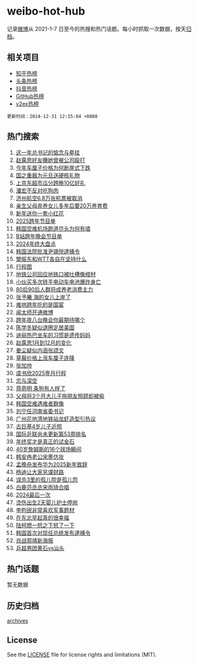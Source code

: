 # weibo-hot-hub

记录[微博](https://www.weibo.com)从 2021-1-7 日至今的热搜和热门话题。每小时抓取一次数据，按天[归档](archives)。

## 相关项目

- [知乎热榜](https://github.com/lonnyzhang423/zhihu-hot-hub)
- [头条热榜](https://github.com/lonnyzhang423/toutiao-hot-hub)
- [抖音热榜](https://github.com/lonnyzhang423/douyin-hot-hub)
- [GitHub热榜](https://github.com/lonnyzhang423/github-hot-hub)
- [v2ex热榜](https://github.com/lonnyzhang423/v2ex-hot-hub)


`更新时间：2024-12-31 12:15:04 +0800`

## 热门搜索

1. [这一年总书记的惦念与牵挂](https://m.weibo.cn/search?containerid=100103type%3D1%26t%3D10%26q%3D%23%E8%BF%99%E4%B8%80%E5%B9%B4%E6%80%BB%E4%B9%A6%E8%AE%B0%E7%9A%84%E6%83%A6%E5%BF%B5%E4%B8%8E%E7%89%B5%E6%8C%82%23&stream_entry_id=51&isnewpage=1&extparam=seat%3D1%26filter_type%3Drealtimehot%26stream_entry_id%3D51%26dgr%3D0%26q%3D%2523%25E8%25BF%2599%25E4%25B8%2580%25E5%25B9%25B4%25E6%2580%25BB%25E4%25B9%25A6%25E8%25AE%25B0%25E7%259A%2584%25E6%2583%25A6%25E5%25BF%25B5%25E4%25B8%258E%25E7%2589%25B5%25E6%258C%2582%2523%26pos%3D0%26cate%3D10103%26c_type%3D51%26display_time%3D1735618503%26pre_seqid%3D17356185036989230302685)
1. [赵露思好友曝她曾被公司殴打](https://m.weibo.cn/search?containerid=100103type%3D1%26t%3D10%26q%3D%E8%B5%B5%E9%9C%B2%E6%80%9D%E5%A5%BD%E5%8F%8B%E6%9B%9D%E5%A5%B9%E6%9B%BE%E8%A2%AB%E5%85%AC%E5%8F%B8%E6%AE%B4%E6%89%93&stream_entry_id=31&isnewpage=1&extparam=seat%3D1%26filter_type%3Drealtimehot%26flag%3D1%26c_type%3D31%26pos%3D0%26cate%3D5001%26stream_entry_id%3D31%26band_rank%3D1%26q%3D%25E8%25B5%25B5%25E9%259C%25B2%25E6%2580%259D%25E5%25A5%25BD%25E5%258F%258B%25E6%259B%259D%25E5%25A5%25B9%25E6%259B%25BE%25E8%25A2%25AB%25E5%2585%25AC%25E5%258F%25B8%25E6%25AE%25B4%25E6%2589%2593%26lcate%3D5001%26dgr%3D0%26realpos%3D1%26display_time%3D1735618503%26pre_seqid%3D17356185036989230302685)
1. [今年车厘子价格为何断崖式下跌](https://m.weibo.cn/search?containerid=100103type%3D1%26t%3D10%26q%3D%23%E4%BB%8A%E5%B9%B4%E8%BD%A6%E5%8E%98%E5%AD%90%E4%BB%B7%E6%A0%BC%E4%B8%BA%E4%BD%95%E6%96%AD%E5%B4%96%E5%BC%8F%E4%B8%8B%E8%B7%8C%23&stream_entry_id=31&isnewpage=1&extparam=seat%3D1%26filter_type%3Drealtimehot%26flag%3D1%26c_type%3D31%26pos%3D1%26cate%3D5001%26stream_entry_id%3D31%26band_rank%3D2%26q%3D%2523%25E4%25BB%258A%25E5%25B9%25B4%25E8%25BD%25A6%25E5%258E%2598%25E5%25AD%2590%25E4%25BB%25B7%25E6%25A0%25BC%25E4%25B8%25BA%25E4%25BD%2595%25E6%2596%25AD%25E5%25B4%2596%25E5%25BC%258F%25E4%25B8%258B%25E8%25B7%258C%2523%26lcate%3D5001%26dgr%3D0%26realpos%3D2%26display_time%3D1735618503%26pre_seqid%3D17356185036989230302685)
1. [国之重器为元旦送硬核礼物](https://m.weibo.cn/search?containerid=100103type%3D1%26t%3D10%26q%3D%23%E5%9B%BD%E4%B9%8B%E9%87%8D%E5%99%A8%E4%B8%BA%E5%85%83%E6%97%A6%E9%80%81%E7%A1%AC%E6%A0%B8%E7%A4%BC%E7%89%A9%23&stream_entry_id=31&isnewpage=1&extparam=seat%3D1%26filter_type%3Drealtimehot%26flag%3D0%26c_type%3D31%26pos%3D2%26cate%3D5001%26stream_entry_id%3D31%26band_rank%3D3%26q%3D%2523%25E5%259B%25BD%25E4%25B9%258B%25E9%2587%258D%25E5%2599%25A8%25E4%25B8%25BA%25E5%2585%2583%25E6%2597%25A6%25E9%2580%2581%25E7%25A1%25AC%25E6%25A0%25B8%25E7%25A4%25BC%25E7%2589%25A9%2523%26lcate%3D5001%26dgr%3D0%26realpos%3D3%26display_time%3D1735618503%26pre_seqid%3D17356185036989230302685)
1. [上京东超市瓜分跨晚10亿好礼](https://m.weibo.cn/search?containerid=100103type%3D1%26t%3D10%26q%3D%23%E4%B8%8A%E4%BA%AC%E4%B8%9C%E8%B6%85%E5%B8%82%E7%93%9C%E5%88%86%E8%B7%A8%E6%99%9A10%E4%BA%BF%E5%A5%BD%E7%A4%BC%23&stream_entry_id=31&isnewpage=1&extparam=seat%3D1%26filter_type%3Drealtimehot%26q%3D%2523%25E4%25B8%258A%25E4%25BA%25AC%25E4%25B8%259C%25E8%25B6%2585%25E5%25B8%2582%25E7%2593%259C%25E5%2588%2586%25E8%25B7%25A8%25E6%2599%259A10%25E4%25BA%25BF%25E5%25A5%25BD%25E7%25A4%25BC%2523%26c_type%3D31%26adid%3D271125%26cate%3D5001%26topic_ad%3D1%26stream_entry_id%3D31%26band_rank%3D4%26pos%3D3%26lcate%3D5001%26dgr%3D0%26is_ad_pos%3D1%26display_time%3D1735618503%26pre_seqid%3D17356185036989230302685)
1. [潘宏不反对吃狗肉](https://m.weibo.cn/search?containerid=100103type%3D1%26t%3D10%26q%3D%23%E6%BD%98%E5%AE%8F%E4%B8%8D%E5%8F%8D%E5%AF%B9%E5%90%83%E7%8B%97%E8%82%89%23&stream_entry_id=31&isnewpage=1&extparam=seat%3D1%26filter_type%3Drealtimehot%26flag%3D1%26c_type%3D31%26pos%3D4%26cate%3D5001%26stream_entry_id%3D31%26band_rank%3D4%26q%3D%2523%25E6%25BD%2598%25E5%25AE%258F%25E4%25B8%258D%25E5%258F%258D%25E5%25AF%25B9%25E5%2590%2583%25E7%258B%2597%25E8%2582%2589%2523%26lcate%3D5001%26dgr%3D0%26realpos%3D4%26display_time%3D1735618503%26pre_seqid%3D17356185036989230302685)
1. [济州航空6.8万张机票被取消](https://m.weibo.cn/search?containerid=100103type%3D1%26t%3D10%26q%3D%23%E6%B5%8E%E5%B7%9E%E8%88%AA%E7%A9%BA6.8%E4%B8%87%E5%BC%A0%E6%9C%BA%E7%A5%A8%E8%A2%AB%E5%8F%96%E6%B6%88%23&stream_entry_id=31&isnewpage=1&extparam=seat%3D1%26filter_type%3Drealtimehot%26flag%3D1%26c_type%3D31%26pos%3D5%26cate%3D5001%26stream_entry_id%3D31%26band_rank%3D5%26q%3D%2523%25E6%25B5%258E%25E5%25B7%259E%25E8%2588%25AA%25E7%25A9%25BA6.8%25E4%25B8%2587%25E5%25BC%25A0%25E6%259C%25BA%25E7%25A5%25A8%25E8%25A2%25AB%25E5%258F%2596%25E6%25B6%2588%2523%26lcate%3D5001%26dgr%3D0%26realpos%3D5%26display_time%3D1735618503%26pre_seqid%3D17356185036989230302685)
1. [亲生父母弃养女儿多年后要20万养育费](https://m.weibo.cn/search?containerid=100103type%3D1%26t%3D10%26q%3D%23%E4%BA%B2%E7%94%9F%E7%88%B6%E6%AF%8D%E5%BC%83%E5%85%BB%E5%A5%B3%E5%84%BF%E5%A4%9A%E5%B9%B4%E5%90%8E%E8%A6%8120%E4%B8%87%E5%85%BB%E8%82%B2%E8%B4%B9%23&stream_entry_id=31&isnewpage=1&extparam=seat%3D1%26filter_type%3Drealtimehot%26flag%3D0%26c_type%3D31%26pos%3D6%26cate%3D5001%26stream_entry_id%3D31%26band_rank%3D6%26q%3D%2523%25E4%25BA%25B2%25E7%2594%259F%25E7%2588%25B6%25E6%25AF%258D%25E5%25BC%2583%25E5%2585%25BB%25E5%25A5%25B3%25E5%2584%25BF%25E5%25A4%259A%25E5%25B9%25B4%25E5%2590%258E%25E8%25A6%258120%25E4%25B8%2587%25E5%2585%25BB%25E8%2582%25B2%25E8%25B4%25B9%2523%26lcate%3D5001%26dgr%3D0%26realpos%3D6%26display_time%3D1735618503%26pre_seqid%3D17356185036989230302685)
1. [新年送你一套小红花](https://m.weibo.cn/search?containerid=100103type%3D1%26t%3D10%26q%3D%23%E6%96%B0%E5%B9%B4%E9%80%81%E4%BD%A0%E4%B8%80%E5%A5%97%E5%B0%8F%E7%BA%A2%E8%8A%B1%23&stream_entry_id=31&isnewpage=1&extparam=seat%3D1%26filter_type%3Drealtimehot%26q%3D%2523%25E6%2596%25B0%25E5%25B9%25B4%25E9%2580%2581%25E4%25BD%25A0%25E4%25B8%2580%25E5%25A5%2597%25E5%25B0%258F%25E7%25BA%25A2%25E8%258A%25B1%2523%26c_type%3D31%26adid%3D270956%26cate%3D5001%26topic_ad%3D1%26stream_entry_id%3D31%26band_rank%3D7%26pos%3D7%26lcate%3D5001%26dgr%3D0%26is_ad_pos%3D1%26display_time%3D1735618503%26pre_seqid%3D17356185036989230302685)
1. [2025跨年节目单](https://m.weibo.cn/search?containerid=100103type%3D1%26t%3D10%26q%3D%232025%E8%B7%A8%E5%B9%B4%E8%8A%82%E7%9B%AE%E5%8D%95%23&stream_entry_id=31&isnewpage=1&extparam=seat%3D1%26filter_type%3Drealtimehot%26flag%3D2%26c_type%3D31%26pos%3D8%26cate%3D5001%26stream_entry_id%3D31%26band_rank%3D7%26q%3D%25232025%25E8%25B7%25A8%25E5%25B9%25B4%25E8%258A%2582%25E7%259B%25AE%25E5%258D%2595%2523%26lcate%3D5001%26dgr%3D0%26realpos%3D7%26display_time%3D1735618503%26pre_seqid%3D17356185036989230302685)
1. [韩国空难机场跑道尽头为何有墙](https://m.weibo.cn/search?containerid=100103type%3D1%26t%3D10%26q%3D%23%E9%9F%A9%E5%9B%BD%E7%A9%BA%E9%9A%BE%E6%9C%BA%E5%9C%BA%E8%B7%91%E9%81%93%E5%B0%BD%E5%A4%B4%E4%B8%BA%E4%BD%95%E6%9C%89%E5%A2%99%23&stream_entry_id=31&isnewpage=1&extparam=seat%3D1%26filter_type%3Drealtimehot%26flag%3D0%26c_type%3D31%26pos%3D9%26cate%3D5001%26stream_entry_id%3D31%26band_rank%3D8%26q%3D%2523%25E9%259F%25A9%25E5%259B%25BD%25E7%25A9%25BA%25E9%259A%25BE%25E6%259C%25BA%25E5%259C%25BA%25E8%25B7%2591%25E9%2581%2593%25E5%25B0%25BD%25E5%25A4%25B4%25E4%25B8%25BA%25E4%25BD%2595%25E6%259C%2589%25E5%25A2%2599%2523%26lcate%3D5001%26dgr%3D0%26realpos%3D8%26display_time%3D1735618503%26pre_seqid%3D17356185036989230302685)
1. [B站跨年晚会节目单](https://m.weibo.cn/search?containerid=100103type%3D1%26t%3D10%26q%3DB%E7%AB%99%E8%B7%A8%E5%B9%B4%E6%99%9A%E4%BC%9A%E8%8A%82%E7%9B%AE%E5%8D%95&stream_entry_id=31&isnewpage=1&extparam=seat%3D1%26filter_type%3Drealtimehot%26flag%3D1%26c_type%3D31%26pos%3D10%26cate%3D5001%26stream_entry_id%3D31%26band_rank%3D9%26q%3DB%25E7%25AB%2599%25E8%25B7%25A8%25E5%25B9%25B4%25E6%2599%259A%25E4%25BC%259A%25E8%258A%2582%25E7%259B%25AE%25E5%258D%2595%26lcate%3D5001%26dgr%3D0%26realpos%3D9%26display_time%3D1735618503%26pre_seqid%3D17356185036989230302685)
1. [2024年终大盘点](https://m.weibo.cn/search?containerid=100103type%3D1%26t%3D10%26q%3D%232024%E5%B9%B4%E7%BB%88%E5%A4%A7%E7%9B%98%E7%82%B9%23&stream_entry_id=31&isnewpage=1&extparam=seat%3D1%26filter_type%3Drealtimehot%26flag%3D1%26c_type%3D31%26pos%3D11%26cate%3D5001%26stream_entry_id%3D31%26band_rank%3D10%26q%3D%25232024%25E5%25B9%25B4%25E7%25BB%2588%25E5%25A4%25A7%25E7%259B%2598%25E7%2582%25B9%2523%26lcate%3D5001%26dgr%3D0%26realpos%3D10%26display_time%3D1735618503%26pre_seqid%3D17356185036989230302685)
1. [韩国法院批准尹锡悦逮捕令](https://m.weibo.cn/search?containerid=100103type%3D1%26t%3D10%26q%3D%23%E9%9F%A9%E5%9B%BD%E6%B3%95%E9%99%A2%E6%89%B9%E5%87%86%E5%B0%B9%E9%94%A1%E6%82%A6%E9%80%AE%E6%8D%95%E4%BB%A4%23&stream_entry_id=31&isnewpage=1&extparam=seat%3D1%26filter_type%3Drealtimehot%26flag%3D0%26c_type%3D31%26pos%3D12%26cate%3D5001%26stream_entry_id%3D31%26band_rank%3D11%26q%3D%2523%25E9%259F%25A9%25E5%259B%25BD%25E6%25B3%2595%25E9%2599%25A2%25E6%2589%25B9%25E5%2587%2586%25E5%25B0%25B9%25E9%2594%25A1%25E6%2582%25A6%25E9%2580%25AE%25E6%258D%2595%25E4%25BB%25A4%2523%26lcate%3D5001%26dgr%3D0%26realpos%3D11%26display_time%3D1735618503%26pre_seqid%3D17356185036989230302685)
1. [樊振东和WTT各自在坚持什么](https://m.weibo.cn/search?containerid=100103type%3D1%26t%3D10%26q%3D%23%E6%A8%8A%E6%8C%AF%E4%B8%9C%E5%92%8CWTT%E5%90%84%E8%87%AA%E5%9C%A8%E5%9D%9A%E6%8C%81%E4%BB%80%E4%B9%88%23&stream_entry_id=31&isnewpage=1&extparam=seat%3D1%26filter_type%3Drealtimehot%26flag%3D1%26c_type%3D31%26pos%3D13%26cate%3D5001%26stream_entry_id%3D31%26band_rank%3D12%26q%3D%2523%25E6%25A8%258A%25E6%258C%25AF%25E4%25B8%259C%25E5%2592%258CWTT%25E5%2590%2584%25E8%2587%25AA%25E5%259C%25A8%25E5%259D%259A%25E6%258C%2581%25E4%25BB%2580%25E4%25B9%2588%2523%26lcate%3D5001%26dgr%3D0%26realpos%3D12%26display_time%3D1735618503%26pre_seqid%3D17356185036989230302685)
1. [行程图](https://m.weibo.cn/search?containerid=100103type%3D1%26t%3D10%26q%3D%E8%A1%8C%E7%A8%8B%E5%9B%BE&stream_entry_id=31&isnewpage=1&extparam=seat%3D1%26filter_type%3Drealtimehot%26flag%3D1%26c_type%3D31%26pos%3D14%26cate%3D5001%26stream_entry_id%3D31%26band_rank%3D13%26q%3D%25E8%25A1%258C%25E7%25A8%258B%25E5%259B%25BE%26lcate%3D5001%26dgr%3D0%26realpos%3D13%26display_time%3D1735618503%26pre_seqid%3D17356185036989230302685)
1. [地铁公司回应地铁口被吐槽像棺材](https://m.weibo.cn/search?containerid=100103type%3D1%26t%3D10%26q%3D%23%E5%9C%B0%E9%93%81%E5%85%AC%E5%8F%B8%E5%9B%9E%E5%BA%94%E5%9C%B0%E9%93%81%E5%8F%A3%E8%A2%AB%E5%90%90%E6%A7%BD%E5%83%8F%E6%A3%BA%E6%9D%90%23&stream_entry_id=31&isnewpage=1&extparam=seat%3D1%26filter_type%3Drealtimehot%26flag%3D0%26c_type%3D31%26pos%3D15%26cate%3D5001%26stream_entry_id%3D31%26band_rank%3D14%26q%3D%2523%25E5%259C%25B0%25E9%2593%2581%25E5%2585%25AC%25E5%258F%25B8%25E5%259B%259E%25E5%25BA%2594%25E5%259C%25B0%25E9%2593%2581%25E5%258F%25A3%25E8%25A2%25AB%25E5%2590%2590%25E6%25A7%25BD%25E5%2583%258F%25E6%25A3%25BA%25E6%259D%2590%2523%26lcate%3D5001%26dgr%3D0%26realpos%3D14%26display_time%3D1735618503%26pre_seqid%3D17356185036989230302685)
1. [小伙买多次转手电动车电池爆炸身亡](https://m.weibo.cn/search?containerid=100103type%3D1%26t%3D10%26q%3D%23%E5%B0%8F%E4%BC%99%E4%B9%B0%E5%A4%9A%E6%AC%A1%E8%BD%AC%E6%89%8B%E7%94%B5%E5%8A%A8%E8%BD%A6%E7%94%B5%E6%B1%A0%E7%88%86%E7%82%B8%E8%BA%AB%E4%BA%A1%23&stream_entry_id=31&isnewpage=1&extparam=seat%3D1%26filter_type%3Drealtimehot%26flag%3D1%26c_type%3D31%26pos%3D16%26cate%3D5001%26stream_entry_id%3D31%26band_rank%3D15%26q%3D%2523%25E5%25B0%258F%25E4%25BC%2599%25E4%25B9%25B0%25E5%25A4%259A%25E6%25AC%25A1%25E8%25BD%25AC%25E6%2589%258B%25E7%2594%25B5%25E5%258A%25A8%25E8%25BD%25A6%25E7%2594%25B5%25E6%25B1%25A0%25E7%2588%2586%25E7%2582%25B8%25E8%25BA%25AB%25E4%25BA%25A1%2523%26lcate%3D5001%26dgr%3D0%26realpos%3D15%26display_time%3D1735618503%26pre_seqid%3D17356185036989230302685)
1. [80后90后人群将成养老消费主力](https://m.weibo.cn/search?containerid=100103type%3D1%26t%3D10%26q%3D%2380%E5%90%8E90%E5%90%8E%E4%BA%BA%E7%BE%A4%E5%B0%86%E6%88%90%E5%85%BB%E8%80%81%E6%B6%88%E8%B4%B9%E4%B8%BB%E5%8A%9B%23&stream_entry_id=31&isnewpage=1&extparam=seat%3D1%26filter_type%3Drealtimehot%26flag%3D1%26c_type%3D31%26pos%3D17%26cate%3D5001%26stream_entry_id%3D31%26band_rank%3D16%26q%3D%252380%25E5%2590%258E90%25E5%2590%258E%25E4%25BA%25BA%25E7%25BE%25A4%25E5%25B0%2586%25E6%2588%2590%25E5%2585%25BB%25E8%2580%2581%25E6%25B6%2588%25E8%25B4%25B9%25E4%25B8%25BB%25E5%258A%259B%2523%26lcate%3D5001%26dgr%3D0%26realpos%3D16%26display_time%3D1735618503%26pre_seqid%3D17356185036989230302685)
1. [张予曦 海的女儿上岸了](https://m.weibo.cn/search?containerid=100103type%3D1%26t%3D10%26q%3D%E5%BC%A0%E4%BA%88%E6%9B%A6+%E6%B5%B7%E7%9A%84%E5%A5%B3%E5%84%BF%E4%B8%8A%E5%B2%B8%E4%BA%86&stream_entry_id=31&isnewpage=1&extparam=seat%3D1%26filter_type%3Drealtimehot%26flag%3D1%26c_type%3D31%26pos%3D18%26cate%3D5001%26stream_entry_id%3D31%26band_rank%3D17%26q%3D%25E5%25BC%25A0%25E4%25BA%2588%25E6%259B%25A6%2520%25E6%25B5%25B7%25E7%259A%2584%25E5%25A5%25B3%25E5%2584%25BF%25E4%25B8%258A%25E5%25B2%25B8%25E4%25BA%2586%26lcate%3D5001%26dgr%3D0%26realpos%3D17%26display_time%3D1735618503%26pre_seqid%3D17356185036989230302685)
1. [难哄跨年吃的是国宴](https://m.weibo.cn/search?containerid=100103type%3D1%26t%3D10%26q%3D%E9%9A%BE%E5%93%84%E8%B7%A8%E5%B9%B4%E5%90%83%E7%9A%84%E6%98%AF%E5%9B%BD%E5%AE%B4&stream_entry_id=31&isnewpage=1&extparam=seat%3D1%26filter_type%3Drealtimehot%26flag%3D1%26c_type%3D31%26pos%3D19%26cate%3D5001%26stream_entry_id%3D31%26band_rank%3D18%26q%3D%25E9%259A%25BE%25E5%2593%2584%25E8%25B7%25A8%25E5%25B9%25B4%25E5%2590%2583%25E7%259A%2584%25E6%2598%25AF%25E5%259B%25BD%25E5%25AE%25B4%26lcate%3D5001%26dgr%3D0%26realpos%3D18%26display_time%3D1735618503%26pre_seqid%3D17356185036989230302685)
1. [闻太师开通微博](https://m.weibo.cn/search?containerid=100103type%3D1%26t%3D10%26q%3D%23%E9%97%BB%E5%A4%AA%E5%B8%88%E5%BC%80%E9%80%9A%E5%BE%AE%E5%8D%9A%23&stream_entry_id=31&isnewpage=1&extparam=seat%3D1%26filter_type%3Drealtimehot%26flag%3D1%26c_type%3D31%26pos%3D20%26cate%3D5001%26stream_entry_id%3D31%26band_rank%3D19%26q%3D%2523%25E9%2597%25BB%25E5%25A4%25AA%25E5%25B8%2588%25E5%25BC%2580%25E9%2580%259A%25E5%25BE%25AE%25E5%258D%259A%2523%26lcate%3D5001%26dgr%3D0%26realpos%3D19%26display_time%3D1735618503%26pre_seqid%3D17356185036989230302685)
1. [跨年夜八台晚会你最期待哪个](https://m.weibo.cn/search?containerid=100103type%3D1%26t%3D10%26q%3D%23%E8%B7%A8%E5%B9%B4%E5%A4%9C%E5%85%AB%E5%8F%B0%E6%99%9A%E4%BC%9A%E4%BD%A0%E6%9C%80%E6%9C%9F%E5%BE%85%E5%93%AA%E4%B8%AA%23&stream_entry_id=31&isnewpage=1&extparam=seat%3D1%26filter_type%3Drealtimehot%26flag%3D1%26c_type%3D31%26pos%3D21%26cate%3D5001%26stream_entry_id%3D31%26band_rank%3D20%26q%3D%2523%25E8%25B7%25A8%25E5%25B9%25B4%25E5%25A4%259C%25E5%2585%25AB%25E5%258F%25B0%25E6%2599%259A%25E4%25BC%259A%25E4%25BD%25A0%25E6%259C%2580%25E6%259C%259F%25E5%25BE%2585%25E5%2593%25AA%25E4%25B8%25AA%2523%26lcate%3D5001%26dgr%3D0%26realpos%3D20%26display_time%3D1735618503%26pre_seqid%3D17356185036989230302685)
1. [陈学冬疑似退圈定居美国](https://m.weibo.cn/search?containerid=100103type%3D1%26t%3D10%26q%3D%23%E9%99%88%E5%AD%A6%E5%86%AC%E7%96%91%E4%BC%BC%E9%80%80%E5%9C%88%E5%AE%9A%E5%B1%85%E7%BE%8E%E5%9B%BD%23&stream_entry_id=31&isnewpage=1&extparam=seat%3D1%26filter_type%3Drealtimehot%26flag%3D2%26c_type%3D31%26pos%3D22%26cate%3D5001%26stream_entry_id%3D31%26band_rank%3D21%26q%3D%2523%25E9%2599%2588%25E5%25AD%25A6%25E5%2586%25AC%25E7%2596%2591%25E4%25BC%25BC%25E9%2580%2580%25E5%259C%2588%25E5%25AE%259A%25E5%25B1%2585%25E7%25BE%258E%25E5%259B%25BD%2523%26lcate%3D5001%26dgr%3D0%26realpos%3D21%26display_time%3D1735618503%26pre_seqid%3D17356185036989230302685)
1. [迪丽热巴坐车的习惯是遗传妈妈](https://m.weibo.cn/search?containerid=100103type%3D1%26t%3D10%26q%3D%23%E8%BF%AA%E4%B8%BD%E7%83%AD%E5%B7%B4%E5%9D%90%E8%BD%A6%E7%9A%84%E4%B9%A0%E6%83%AF%E6%98%AF%E9%81%97%E4%BC%A0%E5%A6%88%E5%A6%88%23&stream_entry_id=31&isnewpage=1&extparam=seat%3D1%26filter_type%3Drealtimehot%26flag%3D1%26c_type%3D31%26pos%3D23%26cate%3D5001%26stream_entry_id%3D31%26band_rank%3D22%26q%3D%2523%25E8%25BF%25AA%25E4%25B8%25BD%25E7%2583%25AD%25E5%25B7%25B4%25E5%259D%2590%25E8%25BD%25A6%25E7%259A%2584%25E4%25B9%25A0%25E6%2583%25AF%25E6%2598%25AF%25E9%2581%2597%25E4%25BC%25A0%25E5%25A6%2588%25E5%25A6%2588%2523%26lcate%3D5001%26dgr%3D0%26realpos%3D22%26display_time%3D1735618503%26pre_seqid%3D17356185036989230302685)
1. [赵露思1月到12月的变化](https://m.weibo.cn/search?containerid=100103type%3D1%26t%3D10%26q%3D%23%E8%B5%B5%E9%9C%B2%E6%80%9D1%E6%9C%88%E5%88%B012%E6%9C%88%E7%9A%84%E5%8F%98%E5%8C%96%23&stream_entry_id=31&isnewpage=1&extparam=seat%3D1%26filter_type%3Drealtimehot%26flag%3D2%26c_type%3D31%26pos%3D24%26cate%3D5001%26stream_entry_id%3D31%26band_rank%3D23%26q%3D%2523%25E8%25B5%25B5%25E9%259C%25B2%25E6%2580%259D1%25E6%259C%2588%25E5%2588%25B012%25E6%259C%2588%25E7%259A%2584%25E5%258F%2598%25E5%258C%2596%2523%26lcate%3D5001%26dgr%3D0%26realpos%3D23%26display_time%3D1735618503%26pre_seqid%3D17356185036989230302685)
1. [姜尘疑似内涵张颂文](https://m.weibo.cn/search?containerid=100103type%3D1%26t%3D10%26q%3D%23%E5%A7%9C%E5%B0%98%E7%96%91%E4%BC%BC%E5%86%85%E6%B6%B5%E5%BC%A0%E9%A2%82%E6%96%87%23&stream_entry_id=31&isnewpage=1&extparam=seat%3D1%26filter_type%3Drealtimehot%26flag%3D2%26c_type%3D31%26pos%3D25%26cate%3D5001%26stream_entry_id%3D31%26band_rank%3D24%26q%3D%2523%25E5%25A7%259C%25E5%25B0%2598%25E7%2596%2591%25E4%25BC%25BC%25E5%2586%2585%25E6%25B6%25B5%25E5%25BC%25A0%25E9%25A2%2582%25E6%2596%2587%2523%26lcate%3D5001%26dgr%3D0%26realpos%3D24%26display_time%3D1735618503%26pre_seqid%3D17356185036989230302685)
1. [草莓价格上涨车厘子连降](https://m.weibo.cn/search?containerid=100103type%3D1%26t%3D10%26q%3D%23%E8%8D%89%E8%8E%93%E4%BB%B7%E6%A0%BC%E4%B8%8A%E6%B6%A8%E8%BD%A6%E5%8E%98%E5%AD%90%E8%BF%9E%E9%99%8D%23&stream_entry_id=31&isnewpage=1&extparam=seat%3D1%26filter_type%3Drealtimehot%26flag%3D1%26c_type%3D31%26pos%3D26%26cate%3D5001%26stream_entry_id%3D31%26band_rank%3D25%26q%3D%2523%25E8%258D%2589%25E8%258E%2593%25E4%25BB%25B7%25E6%25A0%25BC%25E4%25B8%258A%25E6%25B6%25A8%25E8%25BD%25A6%25E5%258E%2598%25E5%25AD%2590%25E8%25BF%259E%25E9%2599%258D%2523%26lcate%3D5001%26dgr%3D0%26realpos%3D25%26display_time%3D1735618503%26pre_seqid%3D17356185036989230302685)
1. [张加帅](https://m.weibo.cn/search?containerid=100103type%3D1%26t%3D10%26q%3D%E5%BC%A0%E5%8A%A0%E5%B8%85&stream_entry_id=31&isnewpage=1&extparam=seat%3D1%26filter_type%3Drealtimehot%26flag%3D1%26c_type%3D31%26pos%3D27%26cate%3D5001%26stream_entry_id%3D31%26band_rank%3D26%26q%3D%25E5%25BC%25A0%25E5%258A%25A0%25E5%25B8%2585%26lcate%3D5001%26dgr%3D0%26realpos%3D26%26display_time%3D1735618503%26pre_seqid%3D17356185036989230302685)
1. [虞书欣2025壹月行程](https://m.weibo.cn/search?containerid=100103type%3D1%26t%3D10%26q%3D%23%E8%99%9E%E4%B9%A6%E6%AC%A32025%E5%A3%B9%E6%9C%88%E8%A1%8C%E7%A8%8B%23&stream_entry_id=31&isnewpage=1&extparam=seat%3D1%26filter_type%3Drealtimehot%26flag%3D1%26c_type%3D31%26pos%3D28%26cate%3D5001%26stream_entry_id%3D31%26band_rank%3D27%26q%3D%2523%25E8%2599%259E%25E4%25B9%25A6%25E6%25AC%25A32025%25E5%25A3%25B9%25E6%259C%2588%25E8%25A1%258C%25E7%25A8%258B%2523%26lcate%3D5001%26dgr%3D0%26realpos%3D27%26display_time%3D1735618503%26pre_seqid%3D17356185036989230302685)
1. [恋与深空](https://m.weibo.cn/search?containerid=100103type%3D1%26t%3D10%26q%3D%23%E6%81%8B%E4%B8%8E%E6%B7%B1%E7%A9%BA%23&stream_entry_id=31&isnewpage=1&extparam=seat%3D1%26filter_type%3Drealtimehot%26flag%3D0%26c_type%3D31%26pos%3D29%26cate%3D5001%26stream_entry_id%3D31%26band_rank%3D28%26q%3D%2523%25E6%2581%258B%25E4%25B8%258E%25E6%25B7%25B1%25E7%25A9%25BA%2523%26lcate%3D5001%26dgr%3D0%26realpos%3D28%26display_time%3D1735618503%26pre_seqid%3D17356185036989230302685)
1. [蒋奇明 条狗有人样了](https://m.weibo.cn/search?containerid=100103type%3D1%26t%3D10%26q%3D%E8%92%8B%E5%A5%87%E6%98%8E+%E6%9D%A1%E7%8B%97%E6%9C%89%E4%BA%BA%E6%A0%B7%E4%BA%86&stream_entry_id=31&isnewpage=1&extparam=seat%3D1%26filter_type%3Drealtimehot%26flag%3D1%26c_type%3D31%26pos%3D30%26cate%3D5001%26stream_entry_id%3D31%26band_rank%3D29%26q%3D%25E8%2592%258B%25E5%25A5%2587%25E6%2598%258E%2520%25E6%259D%25A1%25E7%258B%2597%25E6%259C%2589%25E4%25BA%25BA%25E6%25A0%25B7%25E4%25BA%2586%26lcate%3D5001%26dgr%3D0%26realpos%3D29%26display_time%3D1735618503%26pre_seqid%3D17356185036989230302685)
1. [父母将3个月大儿子拖朋友照顾却被偷](https://m.weibo.cn/search?containerid=100103type%3D1%26t%3D10%26q%3D%23%E7%88%B6%E6%AF%8D%E5%B0%863%E4%B8%AA%E6%9C%88%E5%A4%A7%E5%84%BF%E5%AD%90%E6%8B%96%E6%9C%8B%E5%8F%8B%E7%85%A7%E9%A1%BE%E5%8D%B4%E8%A2%AB%E5%81%B7%23&stream_entry_id=31&isnewpage=1&extparam=seat%3D1%26filter_type%3Drealtimehot%26flag%3D1%26c_type%3D31%26pos%3D31%26cate%3D5001%26stream_entry_id%3D31%26band_rank%3D30%26q%3D%2523%25E7%2588%25B6%25E6%25AF%258D%25E5%25B0%25863%25E4%25B8%25AA%25E6%259C%2588%25E5%25A4%25A7%25E5%2584%25BF%25E5%25AD%2590%25E6%258B%2596%25E6%259C%258B%25E5%258F%258B%25E7%2585%25A7%25E9%25A1%25BE%25E5%258D%25B4%25E8%25A2%25AB%25E5%2581%25B7%2523%26lcate%3D5001%26dgr%3D0%26realpos%3D30%26display_time%3D1735618503%26pre_seqid%3D17356185036989230302685)
1. [韩国空难遇难者群像](https://m.weibo.cn/search?containerid=100103type%3D1%26t%3D10%26q%3D%23%E9%9F%A9%E5%9B%BD%E7%A9%BA%E9%9A%BE%E9%81%87%E9%9A%BE%E8%80%85%E7%BE%A4%E5%83%8F%23&stream_entry_id=31&isnewpage=1&extparam=seat%3D1%26filter_type%3Drealtimehot%26flag%3D0%26c_type%3D31%26pos%3D32%26cate%3D5001%26stream_entry_id%3D31%26band_rank%3D31%26q%3D%2523%25E9%259F%25A9%25E5%259B%25BD%25E7%25A9%25BA%25E9%259A%25BE%25E9%2581%2587%25E9%259A%25BE%25E8%2580%2585%25E7%25BE%25A4%25E5%2583%258F%2523%26lcate%3D5001%26dgr%3D0%26realpos%3D31%26display_time%3D1735618503%26pre_seqid%3D17356185036989230302685)
1. [刘宁任河南省委书记](https://m.weibo.cn/search?containerid=100103type%3D1%26t%3D10%26q%3D%23%E5%88%98%E5%AE%81%E4%BB%BB%E6%B2%B3%E5%8D%97%E7%9C%81%E5%A7%94%E4%B9%A6%E8%AE%B0%23&stream_entry_id=31&isnewpage=1&extparam=seat%3D1%26filter_type%3Drealtimehot%26flag%3D1%26c_type%3D31%26pos%3D33%26cate%3D5001%26stream_entry_id%3D31%26band_rank%3D32%26q%3D%2523%25E5%2588%2598%25E5%25AE%2581%25E4%25BB%25BB%25E6%25B2%25B3%25E5%258D%2597%25E7%259C%2581%25E5%25A7%2594%25E4%25B9%25A6%25E8%25AE%25B0%2523%26lcate%3D5001%26dgr%3D0%26realpos%3D32%26display_time%3D1735618503%26pre_seqid%3D17356185036989230302685)
1. [广州花地湾地铁站龙虾造型引热议](https://m.weibo.cn/search?containerid=100103type%3D1%26t%3D10%26q%3D%23%E5%B9%BF%E5%B7%9E%E8%8A%B1%E5%9C%B0%E6%B9%BE%E5%9C%B0%E9%93%81%E7%AB%99%E9%BE%99%E8%99%BE%E9%80%A0%E5%9E%8B%E5%BC%95%E7%83%AD%E8%AE%AE%23&stream_entry_id=31&isnewpage=1&extparam=seat%3D1%26filter_type%3Drealtimehot%26flag%3D0%26c_type%3D31%26pos%3D34%26cate%3D5001%26stream_entry_id%3D31%26band_rank%3D33%26q%3D%2523%25E5%25B9%25BF%25E5%25B7%259E%25E8%258A%25B1%25E5%259C%25B0%25E6%25B9%25BE%25E5%259C%25B0%25E9%2593%2581%25E7%25AB%2599%25E9%25BE%2599%25E8%2599%25BE%25E9%2580%25A0%25E5%259E%258B%25E5%25BC%2595%25E7%2583%25AD%25E8%25AE%25AE%2523%26lcate%3D5001%26dgr%3D0%26realpos%3D33%26display_time%3D1735618503%26pre_seqid%3D17356185036989230302685)
1. [古巨基4岁儿子近照](https://m.weibo.cn/search?containerid=100103type%3D1%26t%3D10%26q%3D%23%E5%8F%A4%E5%B7%A8%E5%9F%BA4%E5%B2%81%E5%84%BF%E5%AD%90%E8%BF%91%E7%85%A7%23&stream_entry_id=31&isnewpage=1&extparam=seat%3D1%26filter_type%3Drealtimehot%26flag%3D0%26c_type%3D31%26pos%3D35%26cate%3D5001%26stream_entry_id%3D31%26band_rank%3D34%26q%3D%2523%25E5%258F%25A4%25E5%25B7%25A8%25E5%259F%25BA4%25E5%25B2%2581%25E5%2584%25BF%25E5%25AD%2590%25E8%25BF%2591%25E7%2585%25A7%2523%26lcate%3D5001%26dgr%3D0%26realpos%3D34%26display_time%3D1735618503%26pre_seqid%3D17356185036989230302685)
1. [国际乒联尚未更新第53周排名](https://m.weibo.cn/search?containerid=100103type%3D1%26t%3D10%26q%3D%23%E5%9B%BD%E9%99%85%E4%B9%92%E8%81%94%E5%B0%9A%E6%9C%AA%E6%9B%B4%E6%96%B0%E7%AC%AC53%E5%91%A8%E6%8E%92%E5%90%8D%23&stream_entry_id=31&isnewpage=1&extparam=seat%3D1%26filter_type%3Drealtimehot%26flag%3D1%26c_type%3D31%26pos%3D36%26cate%3D5001%26stream_entry_id%3D31%26band_rank%3D35%26q%3D%2523%25E5%259B%25BD%25E9%2599%2585%25E4%25B9%2592%25E8%2581%2594%25E5%25B0%259A%25E6%259C%25AA%25E6%259B%25B4%25E6%2596%25B0%25E7%25AC%25AC53%25E5%2591%25A8%25E6%258E%2592%25E5%2590%258D%2523%26lcate%3D5001%26dgr%3D0%26realpos%3D35%26display_time%3D1735618503%26pre_seqid%3D17356185036989230302685)
1. [年终奖才是真正的试金石](https://m.weibo.cn/search?containerid=100103type%3D1%26t%3D10%26q%3D%E5%B9%B4%E7%BB%88%E5%A5%96%E6%89%8D%E6%98%AF%E7%9C%9F%E6%AD%A3%E7%9A%84%E8%AF%95%E9%87%91%E7%9F%B3&stream_entry_id=31&isnewpage=1&extparam=seat%3D1%26filter_type%3Drealtimehot%26flag%3D1%26c_type%3D31%26pos%3D37%26cate%3D5001%26stream_entry_id%3D31%26band_rank%3D36%26q%3D%25E5%25B9%25B4%25E7%25BB%2588%25E5%25A5%2596%25E6%2589%258D%25E6%2598%25AF%25E7%259C%259F%25E6%25AD%25A3%25E7%259A%2584%25E8%25AF%2595%25E9%2587%2591%25E7%259F%25B3%26lcate%3D5001%26dgr%3D0%26realpos%3D36%26display_time%3D1735618503%26pre_seqid%3D17356185036989230302685)
1. [40岁詹姆斯的16个球场瞬间](https://m.weibo.cn/search?containerid=100103type%3D1%26t%3D10%26q%3D%2340%E5%B2%81%E8%A9%B9%E5%A7%86%E6%96%AF%E7%9A%8416%E4%B8%AA%E7%90%83%E5%9C%BA%E7%9E%AC%E9%97%B4%23&stream_entry_id=31&isnewpage=1&extparam=seat%3D1%26filter_type%3Drealtimehot%26flag%3D1%26c_type%3D31%26pos%3D38%26cate%3D5001%26stream_entry_id%3D31%26band_rank%3D37%26q%3D%252340%25E5%25B2%2581%25E8%25A9%25B9%25E5%25A7%2586%25E6%2596%25AF%25E7%259A%258416%25E4%25B8%25AA%25E7%2590%2583%25E5%259C%25BA%25E7%259E%25AC%25E9%2597%25B4%2523%26lcate%3D5001%26dgr%3D0%26realpos%3D37%26display_time%3D1735618503%26pre_seqid%3D17356185036989230302685)
1. [韩安冉老公宋墨仿妆](https://m.weibo.cn/search?containerid=100103type%3D1%26t%3D10%26q%3D%23%E9%9F%A9%E5%AE%89%E5%86%89%E8%80%81%E5%85%AC%E5%AE%8B%E5%A2%A8%E4%BB%BF%E5%A6%86%23&stream_entry_id=31&isnewpage=1&extparam=seat%3D1%26filter_type%3Drealtimehot%26flag%3D1%26c_type%3D31%26pos%3D39%26cate%3D5001%26stream_entry_id%3D31%26band_rank%3D38%26q%3D%2523%25E9%259F%25A9%25E5%25AE%2589%25E5%2586%2589%25E8%2580%2581%25E5%2585%25AC%25E5%25AE%258B%25E5%25A2%25A8%25E4%25BB%25BF%25E5%25A6%2586%2523%26lcate%3D5001%26dgr%3D0%26realpos%3D38%26display_time%3D1735618503%26pre_seqid%3D17356185036989230302685)
1. [孟晚舟发布华为2025新年致辞](https://m.weibo.cn/search?containerid=100103type%3D1%26t%3D10%26q%3D%23%E5%AD%9F%E6%99%9A%E8%88%9F%E5%8F%91%E5%B8%83%E5%8D%8E%E4%B8%BA2025%E6%96%B0%E5%B9%B4%E8%87%B4%E8%BE%9E%23&stream_entry_id=31&isnewpage=1&extparam=seat%3D1%26filter_type%3Drealtimehot%26flag%3D0%26dgr%3D0%26adid%3D271276%26cate%3D5001%26band_rank%3D39%26stream_entry_id%3D31%26pos%3D40%26q%3D%2523%25E5%25AD%259F%25E6%2599%259A%25E8%2588%259F%25E5%258F%2591%25E5%25B8%2583%25E5%258D%258E%25E4%25B8%25BA2025%25E6%2596%25B0%25E5%25B9%25B4%25E8%2587%25B4%25E8%25BE%259E%2523%26lcate%3D5001%26c_type%3D31%26realpos%3D39%26display_time%3D1735618503%26pre_seqid%3D17356185036989230302685)
1. [杨迪让大家另谋财路](https://m.weibo.cn/search?containerid=100103type%3D1%26t%3D10%26q%3D%E6%9D%A8%E8%BF%AA%E8%AE%A9%E5%A4%A7%E5%AE%B6%E5%8F%A6%E8%B0%8B%E8%B4%A2%E8%B7%AF&stream_entry_id=31&isnewpage=1&extparam=seat%3D1%26filter_type%3Drealtimehot%26flag%3D1%26c_type%3D31%26pos%3D41%26cate%3D5001%26stream_entry_id%3D31%26band_rank%3D40%26q%3D%25E6%259D%25A8%25E8%25BF%25AA%25E8%25AE%25A9%25E5%25A4%25A7%25E5%25AE%25B6%25E5%258F%25A6%25E8%25B0%258B%25E8%25B4%25A2%25E8%25B7%25AF%26lcate%3D5001%26dgr%3D0%26realpos%3D40%26display_time%3D1735618503%26pre_seqid%3D17356185036989230302685)
1. [误杀3里的孤儿院是孤儿怨](https://m.weibo.cn/search?containerid=100103type%3D1%26t%3D10%26q%3D%E8%AF%AF%E6%9D%803%E9%87%8C%E7%9A%84%E5%AD%A4%E5%84%BF%E9%99%A2%E6%98%AF%E5%AD%A4%E5%84%BF%E6%80%A8&stream_entry_id=31&isnewpage=1&extparam=seat%3D1%26filter_type%3Drealtimehot%26flag%3D1%26c_type%3D31%26pos%3D42%26cate%3D5001%26stream_entry_id%3D31%26band_rank%3D41%26q%3D%25E8%25AF%25AF%25E6%259D%25803%25E9%2587%258C%25E7%259A%2584%25E5%25AD%25A4%25E5%2584%25BF%25E9%2599%25A2%25E6%2598%25AF%25E5%25AD%25A4%25E5%2584%25BF%25E6%2580%25A8%26lcate%3D5001%26dgr%3D0%26realpos%3D41%26display_time%3D1735618503%26pre_seqid%3D17356185036989230302685)
1. [白鹿范丞丞宋雨琦合唱](https://m.weibo.cn/search?containerid=100103type%3D1%26t%3D10%26q%3D%23%E7%99%BD%E9%B9%BF%E8%8C%83%E4%B8%9E%E4%B8%9E%E5%AE%8B%E9%9B%A8%E7%90%A6%E5%90%88%E5%94%B1%23&stream_entry_id=31&isnewpage=1&extparam=seat%3D1%26filter_type%3Drealtimehot%26flag%3D1%26c_type%3D31%26pos%3D43%26cate%3D5001%26stream_entry_id%3D31%26band_rank%3D42%26q%3D%2523%25E7%2599%25BD%25E9%25B9%25BF%25E8%258C%2583%25E4%25B8%259E%25E4%25B8%259E%25E5%25AE%258B%25E9%259B%25A8%25E7%2590%25A6%25E5%2590%2588%25E5%2594%25B1%2523%26lcate%3D5001%26dgr%3D0%26realpos%3D42%26display_time%3D1735618503%26pre_seqid%3D17356185036989230302685)
1. [2024最后一次](https://m.weibo.cn/search?containerid=100103type%3D1%26t%3D10%26q%3D2024%E6%9C%80%E5%90%8E%E4%B8%80%E6%AC%A1&stream_entry_id=31&isnewpage=1&extparam=seat%3D1%26filter_type%3Drealtimehot%26flag%3D0%26c_type%3D31%26pos%3D44%26cate%3D5001%26stream_entry_id%3D31%26band_rank%3D43%26q%3D2024%25E6%259C%2580%25E5%2590%258E%25E4%25B8%2580%25E6%25AC%25A1%26lcate%3D5001%26dgr%3D0%26realpos%3D43%26display_time%3D1735618503%26pre_seqid%3D17356185036989230302685)
1. [烫伤出生2天婴儿护士停岗](https://m.weibo.cn/search?containerid=100103type%3D1%26t%3D10%26q%3D%23%E7%83%AB%E4%BC%A4%E5%87%BA%E7%94%9F2%E5%A4%A9%E5%A9%B4%E5%84%BF%E6%8A%A4%E5%A3%AB%E5%81%9C%E5%B2%97%23&stream_entry_id=31&isnewpage=1&extparam=seat%3D1%26filter_type%3Drealtimehot%26flag%3D0%26c_type%3D31%26pos%3D45%26cate%3D5001%26stream_entry_id%3D31%26band_rank%3D44%26q%3D%2523%25E7%2583%25AB%25E4%25BC%25A4%25E5%2587%25BA%25E7%2594%259F2%25E5%25A4%25A9%25E5%25A9%25B4%25E5%2584%25BF%25E6%258A%25A4%25E5%25A3%25AB%25E5%2581%259C%25E5%25B2%2597%2523%26lcate%3D5001%26dgr%3D0%26realpos%3D44%26display_time%3D1735618503%26pre_seqid%3D17356185036989230302685)
1. [李昀锐非常喜欢军事题材](https://m.weibo.cn/search?containerid=100103type%3D1%26t%3D10%26q%3D%23%E6%9D%8E%E6%98%80%E9%94%90%E9%9D%9E%E5%B8%B8%E5%96%9C%E6%AC%A2%E5%86%9B%E4%BA%8B%E9%A2%98%E6%9D%90%23&stream_entry_id=31&isnewpage=1&extparam=seat%3D1%26filter_type%3Drealtimehot%26flag%3D1%26c_type%3D31%26pos%3D46%26cate%3D5001%26stream_entry_id%3D31%26band_rank%3D45%26q%3D%2523%25E6%259D%258E%25E6%2598%2580%25E9%2594%2590%25E9%259D%259E%25E5%25B8%25B8%25E5%2596%259C%25E6%25AC%25A2%25E5%2586%259B%25E4%25BA%258B%25E9%25A2%2598%25E6%259D%2590%2523%26lcate%3D5001%26dgr%3D0%26realpos%3D45%26display_time%3D1735618503%26pre_seqid%3D17356185036989230302685)
1. [在东北早起真的很幸福](https://m.weibo.cn/search?containerid=100103type%3D1%26t%3D10%26q%3D%E5%9C%A8%E4%B8%9C%E5%8C%97%E6%97%A9%E8%B5%B7%E7%9C%9F%E7%9A%84%E5%BE%88%E5%B9%B8%E7%A6%8F&stream_entry_id=31&isnewpage=1&extparam=seat%3D1%26filter_type%3Drealtimehot%26flag%3D1%26c_type%3D31%26pos%3D47%26cate%3D5001%26stream_entry_id%3D31%26band_rank%3D46%26q%3D%25E5%259C%25A8%25E4%25B8%259C%25E5%258C%2597%25E6%2597%25A9%25E8%25B5%25B7%25E7%259C%259F%25E7%259A%2584%25E5%25BE%2588%25E5%25B9%25B8%25E7%25A6%258F%26lcate%3D5001%26dgr%3D0%26realpos%3D46%26display_time%3D1735618503%26pre_seqid%3D17356185036989230302685)
1. [陆柯燃一怒之下怒了一下](https://m.weibo.cn/search?containerid=100103type%3D1%26t%3D10%26q%3D%E9%99%86%E6%9F%AF%E7%87%83%E4%B8%80%E6%80%92%E4%B9%8B%E4%B8%8B%E6%80%92%E4%BA%86%E4%B8%80%E4%B8%8B&stream_entry_id=31&isnewpage=1&extparam=seat%3D1%26filter_type%3Drealtimehot%26flag%3D1%26c_type%3D31%26pos%3D48%26cate%3D5001%26stream_entry_id%3D31%26band_rank%3D47%26q%3D%25E9%2599%2586%25E6%259F%25AF%25E7%2587%2583%25E4%25B8%2580%25E6%2580%2592%25E4%25B9%258B%25E4%25B8%258B%25E6%2580%2592%25E4%25BA%2586%25E4%25B8%2580%25E4%25B8%258B%26lcate%3D5001%26dgr%3D0%26realpos%3D47%26display_time%3D1735618503%26pre_seqid%3D17356185036989230302685)
1. [韩国首次对现任总统发布逮捕令](https://m.weibo.cn/search?containerid=100103type%3D1%26t%3D10%26q%3D%23%E9%9F%A9%E5%9B%BD%E9%A6%96%E6%AC%A1%E5%AF%B9%E7%8E%B0%E4%BB%BB%E6%80%BB%E7%BB%9F%E5%8F%91%E5%B8%83%E9%80%AE%E6%8D%95%E4%BB%A4%23&stream_entry_id=31&isnewpage=1&extparam=seat%3D1%26filter_type%3Drealtimehot%26flag%3D0%26c_type%3D31%26pos%3D49%26cate%3D5001%26stream_entry_id%3D31%26band_rank%3D48%26q%3D%2523%25E9%259F%25A9%25E5%259B%25BD%25E9%25A6%2596%25E6%25AC%25A1%25E5%25AF%25B9%25E7%258E%25B0%25E4%25BB%25BB%25E6%2580%25BB%25E7%25BB%259F%25E5%258F%2591%25E5%25B8%2583%25E9%2580%25AE%25E6%258D%2595%25E4%25BB%25A4%2523%26lcate%3D5001%26dgr%3D0%26realpos%3D48%26display_time%3D1735618503%26pre_seqid%3D17356185036989230302685)
1. [肖战郭靖新海报](https://m.weibo.cn/search?containerid=100103type%3D1%26t%3D10%26q%3D%23%E8%82%96%E6%88%98%E9%83%AD%E9%9D%96%E6%96%B0%E6%B5%B7%E6%8A%A5%23&stream_entry_id=31&isnewpage=1&extparam=seat%3D1%26filter_type%3Drealtimehot%26flag%3D1%26c_type%3D31%26pos%3D50%26cate%3D5001%26stream_entry_id%3D31%26band_rank%3D49%26q%3D%2523%25E8%2582%2596%25E6%2588%2598%25E9%2583%25AD%25E9%259D%2596%25E6%2596%25B0%25E6%25B5%25B7%25E6%258A%25A5%2523%26lcate%3D5001%26dgr%3D0%26realpos%3D49%26display_time%3D1735618503%26pre_seqid%3D17356185036989230302685)
1. [乒超男团黄石vs汕头](https://m.weibo.cn/search?containerid=100103type%3D1%26t%3D10%26q%3D%23%E4%B9%92%E8%B6%85%E7%94%B7%E5%9B%A2%E9%BB%84%E7%9F%B3vs%E6%B1%95%E5%A4%B4%23&stream_entry_id=31&isnewpage=1&extparam=seat%3D1%26filter_type%3Drealtimehot%26flag%3D1%26c_type%3D31%26pos%3D51%26cate%3D5001%26stream_entry_id%3D31%26band_rank%3D50%26q%3D%2523%25E4%25B9%2592%25E8%25B6%2585%25E7%2594%25B7%25E5%259B%25A2%25E9%25BB%2584%25E7%259F%25B3vs%25E6%25B1%2595%25E5%25A4%25B4%2523%26lcate%3D5001%26dgr%3D0%26realpos%3D50%26display_time%3D1735618503%26pre_seqid%3D17356185036989230302685)

## 热门话题

暂无数据

## 历史归档

[archives](archives)

## License

See the [LICENSE](LICENSE) file for license rights and limitations (MIT).
